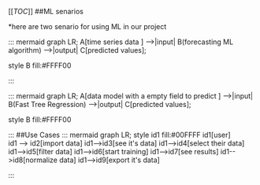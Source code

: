 

[[_TOC_]]
##ML senarios

*here are two senario for using ML in our project

::: mermaid
 graph LR;
 A[time series data ] -->|input| B(forecasting ML algorithm) -->|output| C[predicted values];
 
style B fill:#FFFF00


:::

::: mermaid
 graph LR;
 A[data model with a empty field to predict ] -->|input| B(Fast Tree Regression) -->|output| C[predicted values];

style B fill:#FFFF00


:::
##Use Cases
::: mermaid
graph LR;
style id1 fill:#00FFFF
    id1[user]  
id1 --> id2[import data]
id1-->id3[see it's data]
id1-->id4[select their data]
id1-->id5[filter data]
id1-->id6[start training]
id1-->id7[see results]
id1-->id8[normalize data]
id1-->id9[export it's data]

:::

